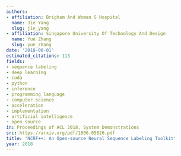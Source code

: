 ```yaml
---
authors:
- affiliation: Brigham And Women S Hospital
  name: Jie Yang
  slug: jie_yang
- affiliation: Singapore University Of Technology And Design
  name: Yue Zhang
  slug: yue_zhang
date: '2018-06-01'
estimated_citations: 113
fields:
- sequence labeling
- deep learning
- cuda
- python
- inference
- programming language
- computer science
- acceleration
- implementation
- artificial intelligence
- open source
in: Proceedings of ACL 2018, System Demonstrations
src: https://arxiv.org/pdf/1806.05626.pdf
title: 'NCRF++: An Open-source Neural Sequence Labeling Toolkit'
year: 2018
---
```

